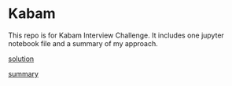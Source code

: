 # Kabam
This repo is for Kabam Interview Challenge. It includes one jupyter notebook file and a summary of my approach. 

[solution](https://github.com/jielinyu/Kabam/blob/main/Kabam.ipynb)

[summary](https://github.com/jielinyu/Kabam/blob/main/Kabam_Summary.pdf)
